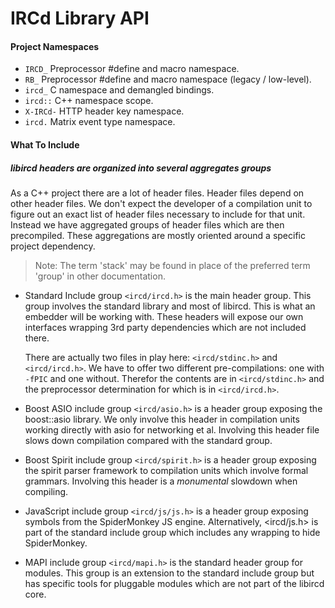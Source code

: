 # IRCd Library API

#### Project Namespaces

* `IRCD_`     Preprocessor #define and macro namespace.
* `RB_`       Preprocessor #define and macro namespace (legacy / low-level).
* `ircd_`     C namespace and demangled bindings.
* `ircd::`    C++ namespace scope.
* `X-IRCd-`   HTTP header key namespace.
* `ircd.`     Matrix event type namespace.

#### What To Include

##### libircd headers are organized into several aggregates groups

As a C++ project there are a lot of header files. Header files depend on other
header files. We don't expect the developer of a compilation unit to figure out
an exact list of header files necessary to include for that unit. Instead we
have aggregated groups of header files which are then precompiled. These
aggregations are mostly oriented around a specific project dependency.

> Note: The term 'stack' may be found in place of the preferred term 'group'
in other documentation.

- Standard Include group `<ircd/ircd.h>` is the main header group. This group
involves the standard library and most of libircd. This is what an embedder
will be working with. These headers will expose our own interfaces wrapping
3rd party dependencies which are not included there.

	There are actually two files in play here: `<ircd/stdinc.h>` and `<ircd/ircd.h>`.
	We have to offer two different pre-compilations: one with `-fPIC`
	and one without. Therefor the contents are in `<ircd/stdinc.h>` and the
	preprocessor determination for which is in `<ircd/ircd.h>`.

- Boost ASIO include group `<ircd/asio.h>` is a header group exposing the
boost::asio library. We only involve this header in compilation units working
directly with asio for networking et al. Involving this header file slows down
compilation compared with the standard group.

- Boost Spirit include group `<ircd/spirit.h>` is a header group exposing the
spirit parser framework to compilation units which involve formal grammars.
Involving this header is a *monumental* slowdown when compiling.

- JavaScript include group `<ircd/js/js.h>` is a header group exposing symbols
from the SpiderMonkey JS engine. Alternatively, <ircd/js.h> is part of the
standard include group which includes any wrapping to hide SpiderMonkey.

- MAPI include group `<ircd/mapi.h>` is the standard header group for modules.
This group is an extension to the standard include group but has specific
tools for pluggable modules which are not part of the libircd core.
